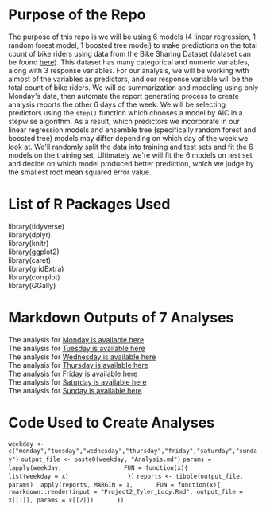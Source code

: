 # Purpose of the Repo
The purpose of this repo is we will be using 6 models (4 linear regression, 1 random forest model, 1 boosted tree model) to make predictions on the total count of bike riders using data from the Bike Sharing Dataset (dataset can be found [here](https://archive.ics.uci.edu/ml/datasets/Bike+Sharing+Dataset)). This dataset has many categorical and numeric variables, along with 3 response variables. For our analysis, we will be working with almost of the variables as predictors, and our response variable will be the total count of bike riders. We will do summarization and modeling using only Monday's data, then automate the report generating process to create analysis reports the other 6 days of the week. We will be selecting predictors using the `step()` function which chooses a model by AIC in a stepwise algorithm. As a result, which predictors we incorporate in our linear regression models and ensemble tree (specifically random forest and boosted tree) models may differ depending on which day of the week we look at. We'll randomly split the data into training and test sets and fit the 6 models on the training set. Ultimately we're will fit the 6 models on test set and decide on which model produced better prediction, which we judge by the smallest root mean squared error value.  

# List of R Packages Used
library(tidyverse)\
library(dplyr)\
library(knitr)\
library(ggplot2)\
library(caret)\
library(gridExtra)\
library(corrplot)\
library(GGally)

# Markdown Outputs of 7 Analyses
The analysis for [Monday is available here](mondayAnalysis.md)\
The analysis for [Tuesday is available here](tuesdayAnalysis.md)\
The analysis for [Wednesday is available here](wednesdayAnalysis.md)\
The analysis for [Thursday is available here](thursdayAnalysis.md)\
The analysis for [Friday is available here](fridayAnalysis.md)\
The analysis for [Saturday is available here](saturdayAnalysis.md)\
The analysis for [Sunday is available here](sundayAnalysis.md)

# Code Used to Create Analyses

`weekday <- c("monday","tuesday","wednesday","thursday","friday","saturday","sunday")`
`output_file <- paste0(weekday, "Analysis.md")`
`params = lapply(weekday, `
`                FUN = function(x){`
`                  list(weekday = x)`
`                })`
`reports <- tibble(output_file, params)`
` `
`apply(reports, MARGIN = 1,`
`      FUN = function(x){`
`        rmarkdown::render(input = "Project2_Tyler_Lucy.Rmd", output_file = x[[1]], params = x[[2]])`
`      })`
